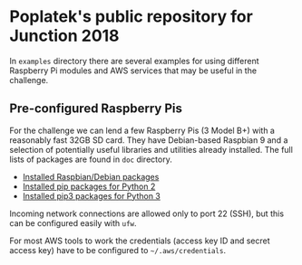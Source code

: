 Poplatek's public repository for Junction 2018
==============================================

In `examples` directory there are several examples for using different
Raspberry Pi modules and AWS services that may be useful in the challenge.

Pre-configured Raspberry Pis
----------------------------

For the challenge we can lend a few Raspberry Pis (3 Model B+) with a
reasonably fast 32GB SD card. They have Debian-based Raspbian 9 and a
selection of potentially useful libraries and utilities already installed.
The full lists of packages are found in `doc` directory.

* [Installed Raspbian/Debian packages](doc/installed_packages.txt)
* [Installed pip packages for Python 2](doc/installed_pip_packages.txt)
* [Installed pip3 packages for Python 3](doc/installed_pip3_packages.txt)

Incoming network connections are allowed only to port 22 (SSH), but this can be configured easily with `ufw`.

For most AWS tools to work the credentials (access key ID and secret access
key) have to be configured to `~/.aws/credentials`.
